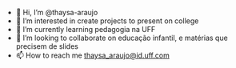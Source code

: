 - 👋 Hi, I’m @thaysa-araujo
- 👀 I’m interested in create projects to present on college
- 🌱 I’m currently learning pedagogia na UFF
- 💞️ I’m looking to collaborate on educação infantil, e matérias que precisem de slides 
- 📫 How to reach me  thaysa_araujo@id.uff.com


<!---
thaysa-araujo/thaysa-araujo is a ✨ special ✨ repository because its `README.md` (this file) appears on your GitHub profile.
You can click the Preview link to take a look at your changes.
--->
